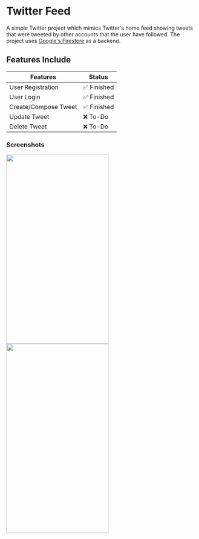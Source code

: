 # Twitter Feed

A simple Twitter project which mimics Twitter's home feed showing tweets that were tweeted by other accounts that the user have followed. The project uses [Google's Firestore](https://firebase.google.com/docs/firestore) as a backend.

## Features Include


Features     | Status
------------ | -------------
User Registration | ✅ Finished
User Login | ✅ Finished
Create/Compose Tweet | ✅ Finished
Update Tweet | ❌ To-Do
Delete Tweet | ❌ To-Do

### Screenshots
<img align="left" src="Screenshots/screen1.png" width="270" height="500" />
<img align="left" src="Screenshots/screen2.png" width="270" height="500" />